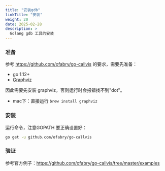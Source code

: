 ```yaml
---
title: "安装gdb"
linkTitle: "安装"
weight: 20
date: 2025-02-28
description: >
  Golang gdb 工具的安装
---
```


### 准备

参考 https://github.com/ofabry/go-callvis 的要求，需要先准备：

- go 1.12+
- [Graphviz](http://www.graphviz.org/download/)

因此需要先安装 graphviz，否则运行时会报错找不到"dot"。

- mac下：直接运行 `brew install graphviz`

### 安装

运行命令，注意GOPATH 要正确设置好：

```bash
go get -u github.com/ofabry/go-callvis
```

### 验证

参考官方例子：https://github.com/ofabry/go-callvis/tree/master/examples














